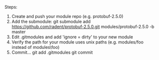 Steps:

1) Create and push your module repo (e.g. protobuf-2.5.0)
2) Add the submodule: git submodule add https://github.com/radent/protobuf-2.5.0.git modules/protobuf-2.5.0 -b master
3) Edit .gitmodules and add 'ignore = dirty' to your new module
4) Verify the path for your module uses unix paths (e.g. modules/foo instead of modules\\foo)
4) Commit...
   git add .gitmodules
   git commit
